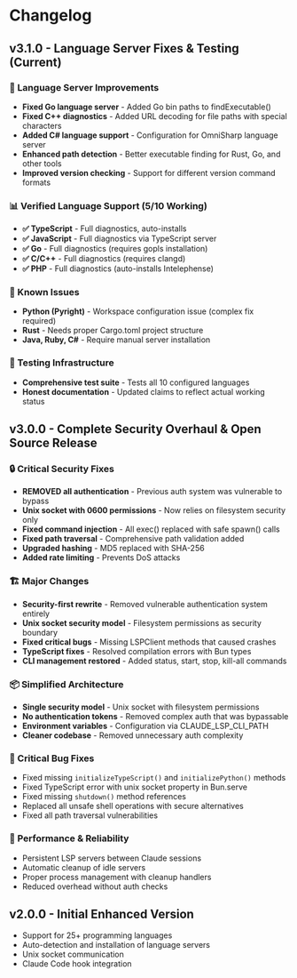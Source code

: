 # Changelog

## v3.1.0 - Language Server Fixes & Testing (Current)

### 🎯 Language Server Improvements
- **Fixed Go language server** - Added Go bin paths to findExecutable() 
- **Fixed C++ diagnostics** - Added URL decoding for file paths with special characters
- **Added C# language support** - Configuration for OmniSharp language server
- **Enhanced path detection** - Better executable finding for Rust, Go, and other tools
- **Improved version checking** - Support for different version command formats

### 📊 Verified Language Support (5/10 Working)
- **✅ TypeScript** - Full diagnostics, auto-installs  
- **✅ JavaScript** - Full diagnostics via TypeScript server
- **✅ Go** - Full diagnostics (requires gopls installation)
- **✅ C/C++** - Full diagnostics (requires clangd)
- **✅ PHP** - Full diagnostics (auto-installs Intelephense)

### 🔧 Known Issues
- **Python (Pyright)** - Workspace configuration issue (complex fix required)
- **Rust** - Needs proper Cargo.toml project structure
- **Java, Ruby, C#** - Require manual server installation

### 🧪 Testing Infrastructure
- **Comprehensive test suite** - Tests all 10 configured languages
- **Honest documentation** - Updated claims to reflect actual working status

## v3.0.0 - Complete Security Overhaul & Open Source Release

### 🔒 Critical Security Fixes
- **REMOVED all authentication** - Previous auth system was vulnerable to bypass
- **Unix socket with 0600 permissions** - Now relies on filesystem security only
- **Fixed command injection** - All exec() replaced with safe spawn() calls
- **Fixed path traversal** - Comprehensive path validation added
- **Upgraded hashing** - MD5 replaced with SHA-256
- **Added rate limiting** - Prevents DoS attacks

### 🏗️ Major Changes
- **Security-first rewrite** - Removed vulnerable authentication system entirely
- **Unix socket security model** - Filesystem permissions as security boundary
- **Fixed critical bugs** - Missing LSPClient methods that caused crashes
- **TypeScript fixes** - Resolved compilation errors with Bun types
- **CLI management restored** - Added status, start, stop, kill-all commands

### 📦 Simplified Architecture
- **Single security model** - Unix socket with filesystem permissions
- **No authentication tokens** - Removed complex auth that was bypassable
- **Environment variables** - Configuration via CLAUDE_LSP_CLI_PATH
- **Cleaner codebase** - Removed unnecessary auth complexity

### 🐛 Critical Bug Fixes
- Fixed missing `initializeTypeScript()` and `initializePython()` methods
- Fixed TypeScript error with unix socket property in Bun.serve
- Fixed missing `shutdown()` method references
- Replaced all unsafe shell operations with secure alternatives
- Fixed all path traversal vulnerabilities

### 🚀 Performance & Reliability
- Persistent LSP servers between Claude sessions
- Automatic cleanup of idle servers
- Proper process management with cleanup handlers
- Reduced overhead without auth checks

## v2.0.0 - Initial Enhanced Version
- Support for 25+ programming languages
- Auto-detection and installation of language servers
- Unix socket communication
- Claude Code hook integration